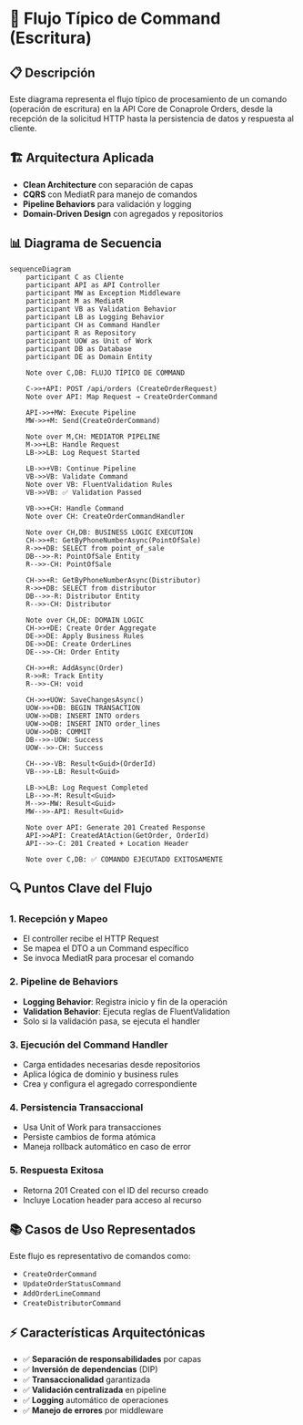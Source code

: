 # 🔄 Flujo Típico de Command (Escritura)

## 📋 Descripción

Este diagrama representa el flujo típico de procesamiento de un comando (operación de escritura) en la API Core de Conaprole Orders, desde la recepción de la solicitud HTTP hasta la persistencia de datos y respuesta al cliente.

## 🏗️ Arquitectura Aplicada

- **Clean Architecture** con separación de capas
- **CQRS** con MediatR para manejo de comandos
- **Pipeline Behaviors** para validación y logging
- **Domain-Driven Design** con agregados y repositorios

## 📊 Diagrama de Secuencia

```mermaid
sequenceDiagram
    participant C as Cliente
    participant API as API Controller
    participant MW as Exception Middleware
    participant M as MediatR
    participant VB as Validation Behavior
    participant LB as Logging Behavior
    participant CH as Command Handler
    participant R as Repository
    participant UOW as Unit of Work
    participant DB as Database
    participant DE as Domain Entity

    Note over C,DB: FLUJO TÍPICO DE COMMAND

    C->>+API: POST /api/orders (CreateOrderRequest)
    Note over API: Map Request → CreateOrderCommand
    
    API->>+MW: Execute Pipeline
    MW->>+M: Send(CreateOrderCommand)
    
    Note over M,CH: MEDIATOR PIPELINE
    M->>+LB: Handle Request
    LB->>LB: Log Request Started
    
    LB->>+VB: Continue Pipeline
    VB->>VB: Validate Command
    Note over VB: FluentValidation Rules
    VB->>VB: ✅ Validation Passed
    
    VB->>+CH: Handle Command
    Note over CH: CreateOrderCommandHandler
    
    Note over CH,DB: BUSINESS LOGIC EXECUTION
    CH->>+R: GetByPhoneNumberAsync(PointOfSale)
    R->>+DB: SELECT from point_of_sale
    DB-->>-R: PointOfSale Entity
    R-->>-CH: PointOfSale
    
    CH->>+R: GetByPhoneNumberAsync(Distributor)
    R->>+DB: SELECT from distributor
    DB-->>-R: Distributor Entity
    R-->>-CH: Distributor
    
    Note over CH,DE: DOMAIN LOGIC
    CH->>+DE: Create Order Aggregate
    DE->>DE: Apply Business Rules
    DE->>DE: Create OrderLines
    DE-->>-CH: Order Entity
    
    CH->>+R: AddAsync(Order)
    R->>R: Track Entity
    R-->>-CH: void
    
    CH->>+UOW: SaveChangesAsync()
    UOW->>+DB: BEGIN TRANSACTION
    UOW->>DB: INSERT INTO orders
    UOW->>DB: INSERT INTO order_lines
    UOW->>DB: COMMIT
    DB-->>-UOW: Success
    UOW-->>-CH: Success
    
    CH-->>-VB: Result<Guid>(OrderId)
    VB-->>-LB: Result<Guid>
    
    LB->>LB: Log Request Completed
    LB-->>-M: Result<Guid>
    M-->>-MW: Result<Guid>
    MW-->>-API: Result<Guid>
    
    Note over API: Generate 201 Created Response
    API->>API: CreatedAtAction(GetOrder, OrderId)
    API-->>-C: 201 Created + Location Header

    Note over C,DB: ✅ COMANDO EJECUTADO EXITOSAMENTE

```

## 🔍 Puntos Clave del Flujo

### 1. **Recepción y Mapeo**

- El controller recibe el HTTP Request
- Se mapea el DTO a un Command específico
- Se invoca MediatR para procesar el comando

### 2. **Pipeline de Behaviors**

- **Logging Behavior**: Registra inicio y fin de la operación
- **Validation Behavior**: Ejecuta reglas de FluentValidation
- Solo si la validación pasa, se ejecuta el handler

### 3. **Ejecución del Command Handler**

- Carga entidades necesarias desde repositorios
- Aplica lógica de dominio y business rules
- Crea y configura el agregado correspondiente

### 4. **Persistencia Transaccional**

- Usa Unit of Work para transacciones
- Persiste cambios de forma atómica
- Maneja rollback automático en caso de error

### 5. **Respuesta Exitosa**

- Retorna 201 Created con el ID del recurso creado
- Incluye Location header para acceso al recurso

## 📚 Casos de Uso Representados

Este flujo es representativo de comandos como:

- `CreateOrderCommand`
- `UpdateOrderStatusCommand`
- `AddOrderLineCommand`
- `CreateDistributorCommand`

## ⚡ Características Arquitectónicas

- ✅ **Separación de responsabilidades** por capas
- ✅ **Inversión de dependencias** (DIP)
- ✅ **Transaccionalidad** garantizada
- ✅ **Validación centralizada** en pipeline
- ✅ **Logging** automático de operaciones
- ✅ **Manejo de errores** por middleware
